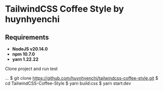# TailwindCSS Coffee Style by huynhyenchi

## Requirements

* **NodeJS v20.14.0**
* **npm 10.7.0**
* **yarn 1.22.22**

Clone project and run test

...
$ git clone https://github.com/huynhyenchi/tailwindcss-coffee-style.git
$ cd TailwindCSS-Coffee-Style
$ yarn build:css
$ yarn start:dev